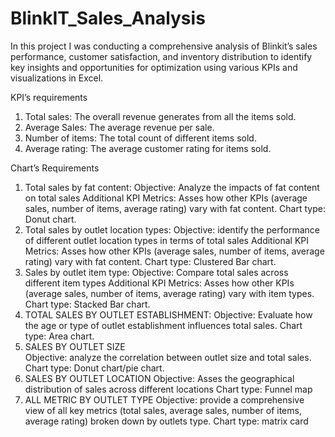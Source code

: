 # BlinkIT_Sales_Analysis
In this project I was conducting a comprehensive analysis of Blinkit’s sales performance, customer satisfaction, and inventory distribution to identify key insights and opportunities for optimization using various KPIs and visualizations in Excel.

KPI’s requirements 
1.	Total sales: The overall revenue generates from all the items sold.
2.	Average Sales:  The average revenue per sale.
3.	Number of items: The total count of different items sold.
4.	Average rating: The average customer rating for items sold.

Chart’s Requirements
1.	Total sales by fat content:
Objective: Analyze the impacts of fat content on total sales
Additional KPI Metrics:  Asses how other KPIs (average sales, number of items, average rating) vary with fat content.
Chart type: Donut chart.
2.	Total sales by outlet location types: 
Objective: identify the performance of different outlet location types in terms of total sales
Additional KPI Metrics:  Asses how other KPIs (average sales, number of items, average rating) vary with fat content.
Chart type: Clustered Bar chart.
3.	Sales by outlet item type:
 Objective: Compare total sales across different item types 
Additional KPI Metrics:  Asses how other KPIs (average sales, number of items, average rating) vary with item types.
Chart type: Stacked Bar chart.
4.	TOTAL SALES BY OUTLET ESTABLISHMENT:
Objective: Evaluate how the age or type of outlet establishment influences total sales.
Chart type: Area chart.
5.	SALES BY OUTLET SIZE  
Objective: analyze the correlation between outlet size and total sales.
Chart type: Donut chart/pie chart.
6.	SALES BY OUTLET LOCATION 
Objective: Asses the geographical distribution of sales across different locations
Chart type: Funnel map
7.	ALL METRIC BY OUTLET TYPE
Objective: provide a comprehensive view of all key metrics (total sales, average sales, number of items, average rating) broken down by outlets type.
Chart type: matrix card
